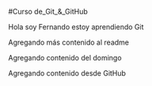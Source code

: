 #Curso de_Git_&_GitHub

Hola soy Fernando estoy aprendiendo Git

Agregando más contenido al readme

Agregando contenido del domingo

Agregando contenido desde GitHub
